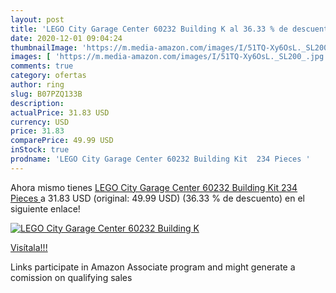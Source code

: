 ```yaml
---
layout: post
title: 'LEGO City Garage Center 60232 Building K al 36.33 % de descuento'
date: 2020-12-01 09:04:24
thumbnailImage: 'https://m.media-amazon.com/images/I/51TQ-Xy6OsL._SL200_.jpg'
images: [ 'https://m.media-amazon.com/images/I/51TQ-Xy6OsL._SL200_.jpg' ]
comments: true
category: ofertas
author: ring
slug: B07PZQ133B
description:
actualPrice: 31.83 USD
currency: USD
price: 31.83
comparePrice: 49.99 USD
inStock: true
prodname: 'LEGO City Garage Center 60232 Building Kit  234 Pieces '
---
```


Ahora mismo tienes [LEGO City Garage Center 60232 Building Kit  234 Pieces ](https://www.amazon.com/dp/B07PZQ133B/?tag=tolees-20) a 31.83 USD (original: 49.99 USD) (36.33 %  de descuento) en el siguiente enlace!

[![LEGO City Garage Center 60232 Building K](https://m.media-amazon.com/images/I/51TQ-Xy6OsL._SL200_.jpg)](https://www.amazon.com/dp/B07PZQ133B/?tag=tolees-20)

[Visítala!!!](https://www.amazon.com/dp/B07PZQ133B/?tag=tolees-20)

Links participate in Amazon Associate program and might generate a comission on qualifying sales
